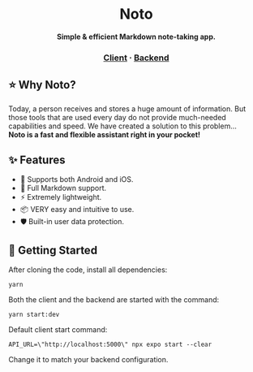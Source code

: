 <h1 align="center">
  Noto
</h1>

<div align="center">
  <strong>Simple & efficient Markdown note-taking app.</strong><br>
</div>

<h3 align="center">
  <a href="https://github.com/MaximFedarau/Noto-Client">Client</a>
  <span> · </span>
  <a href="https://github.com/MaximFedarau/Noto-Backend">Backend</a>
</h3>

## ⭐️ Why Noto?

Today, a person receives and stores a huge amount of information. But those tools that are used every day do not provide much-needed capabilities and speed. We have created a solution to this problem...<br/>
**Noto is a fast and flexible assistant right in your pocket!**

## ✨ Features

- 🌈 Supports both Android and iOS.
- 💅 Full Markdown support.
- ⚡ Extremely lightweight.
- 📦 VERY easy and intuitive to use.
- 🛡 Built-in user data protection.

## 🚀 Getting Started

After cloning the code, install all dependencies:

```shell
yarn
```

Both the client and the backend are started with the command:

```shell
yarn start:dev
```

Default client start command:

```shell
API_URL=\"http://localhost:5000\" npx expo start --clear
```

Change it to match your backend configuration.